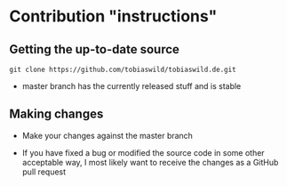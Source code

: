 # Contribution "instructions"

## Getting the up-to-date source

`git clone https://github.com/tobiaswild/tobiaswild.de.git`

- master branch has the currently released stuff and is stable

## Making changes

- Make your changes against the master branch

- If you have fixed a bug or modified the source code in some other acceptable way,
  I most likely want to receive the changes as a GitHub pull request

<!--
This file is coppied from https://github.com/juzzlin/Heimer
--->
